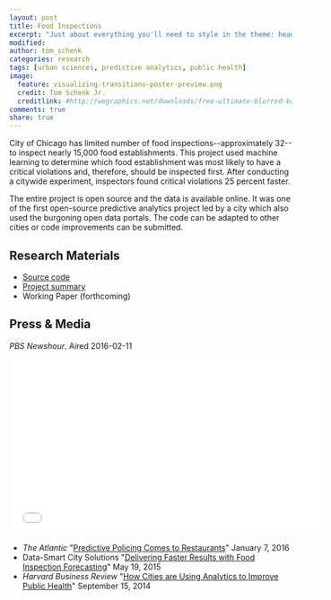 ```yaml
---
layout: post
title: Food Inspections
excerpt: "Just about everything you'll need to style in the theme: headings, paragraphs, blockquotes, tables, code blocks, and more."
modified:
author: tom_schenk
categories: research
tags: [urban sciences, predictive analytics, public health]
image:
  feature: visualizing-transitions-poster-preview.png
  credit: Tom Schenk Jr.
  creditlink: #http://wegraphics.net/downloads/free-ultimate-blurred-background-pack/
comments: true
share: true
---
```


City of Chicago has limited number of food inspections--approximately 32--to inspect nearly 15,000 food establishments. This project used machine learning to determine which food establishment was most likely to have a critical violations and, therefore, should be inspected first. After conducting a citywide experiment, inspectors found critical violations 25 percent faster. 

The entire project is open source and the data is available online. It was one of the first open-source predictive analytics project led by a city which also used the burgoning open data portals. The code can be adapted to other cities or code improvements can be submitted.

## Research Materials

* [Source code](https://github.com/Chicago/food-inspections-evaluation)
* [Project summary](https://chicago.github.io/food-inspections-evaluation/)
* Working Paper (forthcoming)

## Press & Media

_PBS Newshour_. Aired 2016-02-11
<iframe width="560" height="315" src="//www.youtube.com/embed/2kxAc59_o14" frameborder="0"> </iframe>

* _The Atlantic_ "[Predictive Policing Comes to Restaurants](https://www.theatlantic.com/technology/archive/2016/01/predictive-policing-food-poisoning/423126/)" January 7, 2016
* Data-Smart City Solutions "[Delivering Faster Results with Food Inspection Forecasting](http://datasmart.ash.harvard.edu/news/article/delivering-faster-results-with-food-inspection-forecasting-631)" May 19, 2015
* _Harvard Business Review_ "[How Cities are Using Analytics to Improve Public Health](https://hbr.org/2014/09/how-cities-are-using-analytics-to-improve-public-health)" September 15, 2014